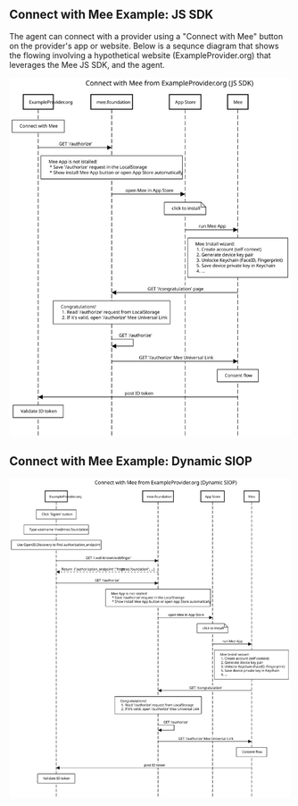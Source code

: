 ## Connect with Mee Example: JS SDK

The agent can connect with a provider using a "Connect with Mee" button on the provider's app or website. Below is a sequnce diagram that shows the flowing involving a hypothetical website (ExampleProvider.org) that leverages the Mee JS SDK, and the agent. 

![Mee JS SDK](./images/mee-js-sdk.svg)

## Connect with Mee Example: Dynamic SIOP

![Mee Dynamic SIOP](./images/mee-dynamic-SIOP.svg)
